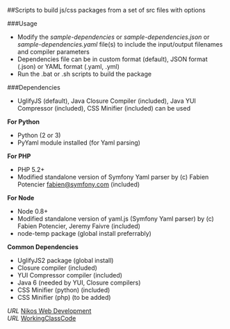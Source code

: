 ##Scripts to build js/css packages from a set of src files with options

###Usage

* Modify the *sample-dependencies* or *sample-dependencies.json* or *sample-dependencies.yaml* file(s) to include the input/output filenames and compiler parameters
* Dependencies file can be in custom format (default), JSON format (.json) or YAML format (.yaml, .yml)
* Run the .bat or .sh scripts to build the package

###Dependencies

* UglifyJS (default), Java Closure Compiler (included), Java YUI Compressor (included), CSS Minifier (included) can be used

__For Python__
* Python (2 or 3)
* PyYaml module installed (for Yaml parsing)

__For PHP__
* PHP 5.2+
* Modified standalone version of Symfony Yaml parser by (c) Fabien Potencier <fabien@symfony.com> (included)

__For Node__
* Node 0.8+
* Modified standalone version of yaml.js (Symfony Yaml parser) by (c) Fabien Potencier, Jeremy Faivre (included)
* node-temp package (global install preferrably)

__Common Dependencies__
* UglifyJS2 package (global install)
* Closure compiler (included)
* YUI Compressor compiler (included)
* Java 6 (needed by YUI, Closure compilers)
* CSS Minifier (python) (included)
* CSS Minifier (php) (to be added)


*URL* [Nikos Web Development](http://nikos-web-development.netai.net/ "Nikos Web Development")  
*URL* [WorkingClassCode](http://workingclasscode.uphero.com/ "Working Class Code")  

